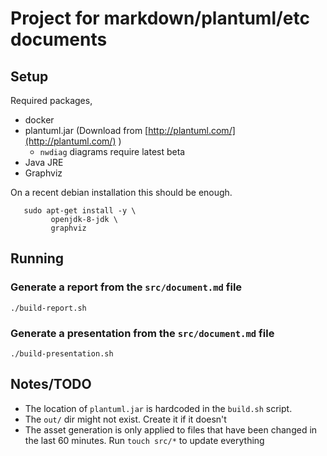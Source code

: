 # Project for markdown/plantuml/etc documents

## Setup

Required packages,

 - docker
 - plantuml.jar (Download from [http://plantuml.com/](http://plantuml.com/) )
     * `nwdiag` diagrams require latest beta
 - Java JRE
 - Graphviz

On a recent debian installation this should be enough.

```
   sudo apt-get install -y \
         openjdk-8-jdk \
         graphviz
```

## Running

### Generate a report from the `src/document.md` file

```
./build-report.sh

```
### Generate a presentation from the `src/document.md` file

```
./build-presentation.sh
```

## Notes/TODO

 - The location of `plantuml.jar` is hardcoded in the `build.sh` script.
 - The `out/` dir might not exist. Create it if it doesn't
 - The asset generation is only applied to files that have been changed in the last 60 minutes. Run `touch src/*` to update everything

